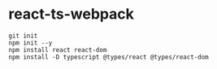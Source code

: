 # react-ts-webpack
```
git init
npm init --y
npm install react react-dom
npm install -D typescript @types/react @types/react-dom
```
